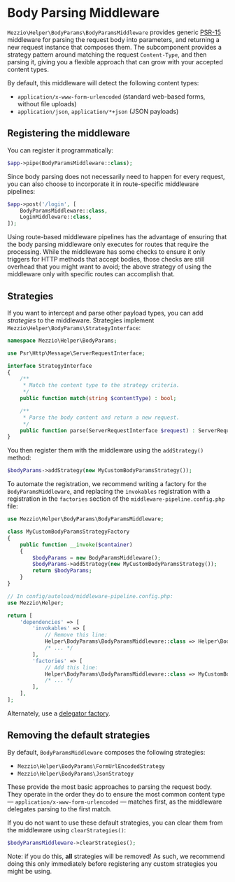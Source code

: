 # Body Parsing Middleware

`Mezzio\Helper\BodyParams\BodyParamsMiddleware` provides generic
[PSR-15](https://www.php-fig.org/psr/psr-15/) middleware for parsing the request
body into parameters, and returning a new request instance that composes them.
The subcomponent provides a strategy pattern around matching the request
`Content-Type`, and then parsing it, giving you a flexible approach that can
grow with your accepted content types.

By default, this middleware will detect the following content types:

- `application/x-www-form-urlencoded` (standard web-based forms, without file
  uploads)
- `application/json`, `application/*+json` (JSON payloads)

## Registering the middleware

You can register it programmatically:

```php
$app->pipe(BodyParamsMiddleware::class);
```

Since body parsing does not necessarily need to happen for every request, you
can also choose to incorporate it in route-specific middleware pipelines:

```php
$app->post('/login', [
    BodyParamsMiddleware::class,
    LoginMiddleware::class,
]);
```

Using route-based middleware pipelines has the advantage of ensuring that the
body parsing middleware only executes for routes that require the processing.
While the middleware has some checks to ensure it only triggers for HTTP
methods that accept bodies, those checks are still overhead that you might want
to avoid; the above strategy of using the middleware only with specific routes
can accomplish that.

## Strategies

If you want to intercept and parse other payload types, you can add *strategies*
to the middleware. Strategies implement `Mezzio\Helper\BodyParams\StrategyInterface`:

```php
namespace Mezzio\Helper\BodyParams;

use Psr\Http\Message\ServerRequestInterface;

interface StrategyInterface
{
    /**
     * Match the content type to the strategy criteria.
     */
    public function match(string $contentType) : bool;

    /**
     * Parse the body content and return a new request.
     */
    public function parse(ServerRequestInterface $request) : ServerRequestInterface;
}
```

You then register them with the middleware using the `addStrategy()` method:

```php
$bodyParams->addStrategy(new MyCustomBodyParamsStrategy());
```

To automate the registration, we recommend writing a factory for the
`BodyParamsMiddleware`, and replacing the `invokables` registration with a
registration in the `factories` section of the `middleware-pipeline.config.php`
file:

```php
use Mezzio\Helper\BodyParams\BodyParamsMiddleware;

class MyCustomBodyParamsStrategyFactory
{
    public function __invoke($container)
    {
        $bodyParams = new BodyParamsMiddleware();
        $bodyParams->addStrategy(new MyCustomBodyParamsStrategy());
        return $bodyParams;
    }
}

// In config/autoload/middleware-pipeline.config.php:
use Mezzio\Helper;

return [
    'dependencies' => [
        'invokables' => [
            // Remove this line:
            Helper\BodyParams\BodyParamsMiddleware::class => Helper\BodyParams\BodyParamsMiddleware::class,
            /* ... */
        ],
        'factories' => [
            // Add this line:
            Helper\BodyParams\BodyParamsMiddleware::class => MyCustomBodyParamsStrategyFactory::class,
            /* ... */
        ],
    ],
];
```

Alternately, use a [delegator factory](../container/factories.md).

## Removing the default strategies

By default, `BodyParamsMiddleware` composes the following strategies:

- `Mezzio\Helper\BodyParams\FormUrlEncodedStrategy`
- `Mezzio\Helper\BodyParams\JsonStrategy`

These provide the most basic approaches to parsing the request body. They
operate in the order they do to ensure the most common content type &mdash;
`application/x-www-form-urlencoded` &mdash; matches first, as the middleware
delegates parsing to the first match.

If you do not want to use these default strategies, you can clear them from the
middleware using `clearStrategies()`:

```php
$bodyParamsMiddleware->clearStrategies();
```

Note: if you do this, **all** strategies will be removed! As such, we recommend
doing this only immediately before registering any custom strategies you might
be using.

